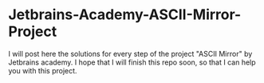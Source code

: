 # Jetbrains-Academy-ASCII-Mirror-Project
I will post here the solutions for every step of the project "ASCII Mirror" by Jetbrains academy. I hope that I will finish this repo soon,
so that I can help you with this project.

